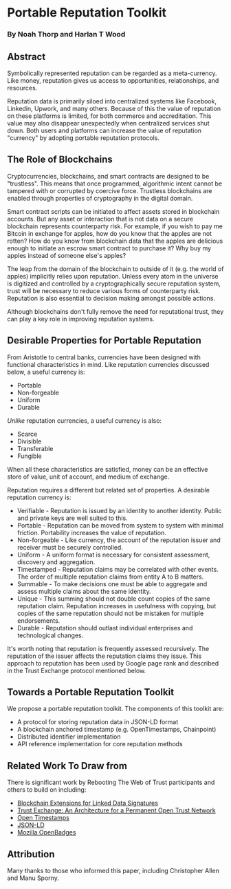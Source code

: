 # Portable Reputation Toolkit

### By Noah Thorp and Harlan T Wood

## Abstract

Symbolically represented reputation can be regarded as a meta-currency. Like money, reputation gives us access to opportunities, relationships, and resources.

Reputation data is primarily siloed into centralized systems like Facebook, Linkedin, Upwork, and many others. Because of this the value of reputation on these platforms is limited, for both commerce and accreditation. This value may also disappear unexpectedly when centralized services shut down. Both users and platforms can increase the value of reputation "currency" by adopting portable reputation protocols.

## The Role of Blockchains

Cryptocurrencies, blockchains, and smart contracts are designed to be "trustless". This means that once programmed, algorithmic intent cannot be tampered with or corrupted by coercive force. Trustless blockchains are enabled through properties of cryptography in the digital domain.

Smart contract scripts can be initiated to affect assets stored in blockchain accounts. But any asset or interaction that is not data on a secure blockchain represents counterparty risk. For example, if you wish to pay me Bitcoin in exchange for apples, how do you know that the apples are not rotten? How do you know from blockchain data that the apples are delicious enough to initiate an escrow smart contract to purchase it? Why buy my apples instead of someone else's apples?

The leap from the domain of the blockchain to outside of it (e.g. the world of apples) implicitly relies upon reputation. Unless every atom in the universe is digitized and controlled by a cryptographically secure reputation system, trust will be necessary to reduce various forms of counterparty risk. Reputation is also essential to decision making amongst possible actions.

Although blockchains don't fully remove the need for reputational trust, they can play a key role in improving reputation systems.

## Desirable Properties for Portable Reputation

From Aristotle to central banks, currencies have been designed with functional characteristics in mind. Like reputation currencies discussed below, a useful currency is:
* Portable
* Non-forgeable
* Uniform
* Durable

_Unlike_ reputation currencies, a useful currency is also:
* Scarce
* Divisible
* Transferable
* Fungible 

When all these characteristics are satisfied, money can be an effective store of value, unit of account, and medium of exchange.

Reputation requires a different but related set of properties.  A desirable reputation currency is:
* Verifiable - Reputation is issued by an identity to another identity. Public and private keys are well suited to this.
* Portable - Reputation can be moved from system to system with minimal friction. Portability increases the value of reputation.
* Non-forgeable - Like currency, the account of the reputation issuer and receiver must be securely controlled.
* Uniform - A uniform format is necessary for consistent assessment, discovery and aggregation.
* Timestamped - Reputation claims may be correlated with other events. The order of multiple reputation claims from entity A to B matters.
* Summable - To make decisions one must be able to aggregate and assess multiple claims about the same identity.
* Unique - This summing should not double count copies of the same reputation claim. Reputation increases in usefulness with copying, but copies of the same reputation should not be mistaken for multiple endorsements.
* Durable - Reputation should outlast individual enterprises and technological changes.

It's worth noting that reputation is frequently assessed recursively. The reputation of the issuer affects the reputation claims they issue. This approach to reputation has been used by Google page rank and described in the Trust Exchange protocol mentioned below.

## Towards a Portable Reputation Toolkit

We propose a portable reputation toolkit. The components of this toolkit are:
* A protocol for storing reputation data in JSON-LD format
* A blockchain anchored timestamp (e.g. OpenTimestamps, Chainpoint)
* Distributed identifier implementation
* API reference implementation for core reputation methods

## Related Work To Draw from

There is significant work by Rebooting The Web of Trust participants and others to build on including:
* [Blockchain Extensions for Linked Data Signatures](https://github.com/WebOfTrustInfo/rebooting-the-web-of-trust-fall2016/blob/master/topics-and-advance-readings/blockchain-extensions-for-linked-data-signatures.md)
* [Trust Exchange: An Architecture for a Permanent Open Trust Network](https://github.com/WebOfTrustInfo/rebooting-the-web-of-trust/blob/master/topics-and-advance-readings/Trust-Exchange-An-Architecture-for-a-Permanent-Open-Trust-Network.md)
* [Open Timestamps](https://github.com/WebOfTrustInfo/rebooting-the-web-of-trust-fall2016/blob/master/topics-and-advance-readings/opentimestamps.md)
* [JSON-LD](http://json-ld.org/)
* [Mozilla OpenBadges](http://openbadges.org/)

## Attribution

Many thanks to those who informed this paper, including Christopher Allen and Manu Sporny.
